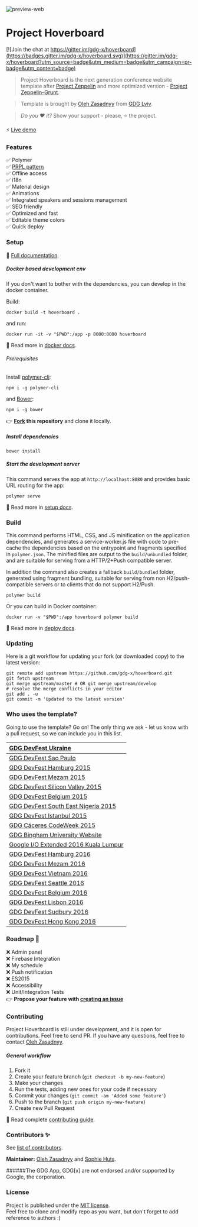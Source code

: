 ![preview-web](https://cloud.githubusercontent.com/assets/2954281/17777476/5dbbbe1c-6569-11e6-9cc4-77185ae9bf92.png)

# Project Hoverboard 

[![Join the chat at https://gitter.im/gdg-x/hoverboard](https://badges.gitter.im/gdg-x/hoverboard.svg)](https://gitter.im/gdg-x/hoverboard?utm_source=badge&utm_medium=badge&utm_campaign=pr-badge&utm_content=badge)

> Project Hoverboard is the next generation conference website template after 
[Project Zeppelin](https://github.com/gdg-x/zeppelin) and more optimized 
version - [Project Zeppelin-Grunt](https://github.com/gdg-x/zeppelin-grunt).

> Template is brought by [Oleh Zasadnyy](https://plus.google.com/+OlehZasadnyy) 
from [GDG Lviv](http://lviv.gdg.org.ua/).

> *Do you :heart: it?* Show your support - please, :star: the project.

:zap: [Live demo](https://hoverboard-dev.firebaseapp.com/)

### Features
:white_check_mark: Polymer  
:white_check_mark: [PRPL pattern](https://www.polymer-project.org/1.0/toolbox/server)  
:white_check_mark: Offline access  
:white_check_mark: i18n  
:white_check_mark: Material design  
:white_check_mark: Animations  
:white_check_mark: Integrated speakers and sessions management  
:white_check_mark: SEO friendly  
:white_check_mark: Optimized and fast  
:white_check_mark: Editable theme colors  
:white_check_mark: Quick deploy  

### Setup
:book: [Full documentation](/docs/).

##### Docker based development env

If you don't want to bother with the dependencies, you can develop in the docker container.

Build:

    docker build -t hoverboard .

and run:

    docker run -it -v "$PWD":/app -p 8080:8080 hoverboard

:book: Read more in [docker docs](/docs/tutorials/docker.md).

###### Prerequisites

Install [polymer-cli](https://github.com/Polymer/polymer-cli):

    npm i -g polymer-cli
    
and [Bower](https://bower.io/):
    
    npm i -g bower
    
:point_right: **[Fork](https://github.com/gdg-x/hoverboard/fork) this repository** and clone it locally.

##### Install dependencies

    bower install

##### Start the development server

This command serves the app at `http://localhost:8080` and provides basic URL
routing for the app:

    polymer serve
    
:book: Read more in [setup docs](/docs/tutorials/set-up.md).


### Build

This command performs HTML, CSS, and JS minification on the application
dependencies, and generates a service-worker.js file with code to pre-cache the
dependencies based on the entrypoint and fragments specified in `polymer.json`.
The minified files are output to the `build/unbundled` folder, and are suitable
for serving from a HTTP/2+Push compatible server.

In addition the command also creates a fallback `build/bundled` folder,
generated using fragment bundling, suitable for serving from non
H2/push-compatible servers or to clients that do not support H2/Push.

    polymer build

Or you can build in Docker container:

    docker run -v "$PWD":/app hoverboard polymer build
    
:book: Read more in [deploy docs](/docs/tutorials/deploy.md).   

### Updating
Here is a git workflow for updating your fork (or downloaded copy) to the latest version:
```
git remote add upstream https://github.com/gdg-x/hoverboard.git
git fetch upstream
git merge upstream/master # OR git merge upstream/develop
# resolve the merge conflicts in your editor
git add . -u
git commit -m 'Updated to the latest version'
```

### Who uses the template?

Going to use the template? Go on! The only thing we ask - let us know with a 
pull request, so we can include you in this list.

| [GDG DevFest Ukraine](http://devfest.gdg.org.ua) |
| :------------ |
| [GDG DevFest Sao Paulo](http://sp.devfest.com.br)  |
| [GDG DevFest Hamburg 2015](http://devfest.de)  |
| [GDG DevFest Mezam 2015](https://devfest-mezam.gdgbambili.xyz) |
| [GDG DevFest Silicon Valley 2015](http://devfest2015.gdgsv.com/) |
| [GDG DevFest Belgium 2015](http://devfest.be/) |
| [GDG DevFest South East Nigeria 2015](http://www.devfestse.com) |
| [GDG DevFest Istanbul 2015](https://www.devfesttr.com) |
| [GDG Cáceres CodeWeek 2015](http://codeweek.gdgcaceres.es) |
| [GDG Bingham University Website](http://bhu.gdg.ng) |
| [Google I/O Extended 2016 Kuala Lumpur](https://ioxkl2016.firebaseapp.com) |
| [GDG DevFest Hamburg 2016](https://hamburg.devfest.de) |
| [GDG DevFest Mezam 2016](https://devfest-mezam.gdgbambili.xyz) |
| [GDG DevFest Vietnam 2016](https://devfest.vn) |
| [GDG DevFest Seattle 2016](https://devfest.gdgseattle.org) |
| [GDG DevFest Belgium 2016](https://devfest.be) |
| [GDG DevFest Lisbon 2016](https://devfestlisbon.firebaseapp.com) |
| [GDG DevFest Sudbury 2016](https://devfest.gdgsudbury.ca) |
| [GDG DevFest Hong Kong 2016](https://devfest.gdghk.org) |

### Roadmap :rocket:
:x: Admin panel  
:x: Firebase Integration   
:x: My schedule  
:x: Push notification  
:x: ES2015  
:x: Accessibility  
:x: Unit/Integration Tests  
:point_right: __Propose your feature with [creating an issue](https://github.com/gdg-x/hoverboard/issues/new)__

### Contributing

Project Hoverboard is still under development, and it is open for contributions. 
Feel free to send PR. If you have any questions, feel free to contact 
[Oleh Zasadnyy](https://plus.google.com/+OlehZasadnyy).

##### General workflow
1. Fork it
2. Create your feature branch (`git checkout -b my-new-feature`)
3. Make your changes
4. Run the tests, adding new ones for your code if necessary
5. Commit your changes (`git commit -am 'Added some feature'`)
6. Push to the branch (`git push origin my-new-feature`)
7. Create new Pull Request

:book: Read complete [contributing guide](CONTRIBUTING.md).


### Contributors :sparkles:
See [list of contributors](https://github.com/gdg-x/hoverboard/graphs/contributors).

__Maintainer:__ [Oleh Zasadnyy](https://github.com/ozasadnyy) and [Sophie Huts](https://github.com/sophieH29).


######The GDG App, GDG[x] are not endorsed and/or supported by Google, the corporation.


### License

Project is published under the [MIT license](https://github.com/gdg-x/hoverboard/blob/master/LICENSE.md).  
Feel free to clone and modify repo as you want, but don't forget to add reference to authors :)
